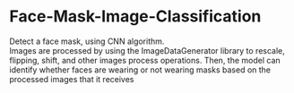 # Face-Mask-Image-Classification
 Detect a face mask, using CNN algorithm.  
 Images are processed by using the ImageDataGenerator library to rescale, flipping, shift, and other images process operations. 
 Then, the model can identify whether faces are wearing or not wearing masks based on the processed images that it receives
